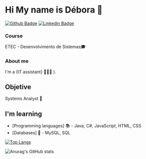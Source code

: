 # Hi My name is Débora 💜

[![Github Badge](https://img.shields.io/badge/-Github-000?style=flat-square&logo=Github&logoColor=white&link=https://github.com/deborafsm)](https://github.com/deborafsm)
[![Linkedin Badge](https://img.shields.io/badge/-LinkedIn-blue?style=flat-square&logo=Linkedin&logoColor=white&link=https://www.linkedin.com/in/dmfs/)](https://www.linkedin.com/in/dmfs/	)

### Course
ETEC - Desenvolvimento de Sistemas🎓
### About me
I'm a {IT assistant} 👩🏻‍💻 ).
## Objetive 
Systems Analyst 🚀

## I'm  learning
- [Programming languages] 📚 - Java, C#, JavaScript, HTML, CSS
- [Databases] 🎲 - MySQL, SQL

[![Top Langs](https://github-readme-stats.vercel.app/api/top-langs/?username=anuraghazra&layout=compact)](https://github.com/anuraghazra/github-readme-stats)

![Anurag's GitHub stats](https://github-readme-stats.vercel.app/api?username=anuraghazra&show_icons=true&theme=radical)
